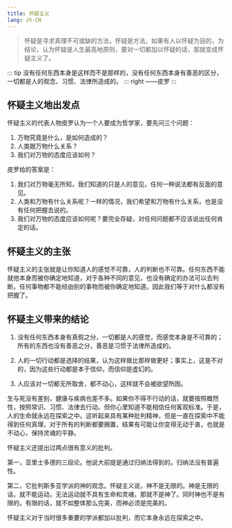 ```yaml
---
title: 怀疑主义
lang: zh-CN
---
```


> 怀疑是寻求真理不可或缺的方法，怀疑是方法。如果有人以怀疑为目的，为结论，认为怀疑是人生最高地原则，要对一切都加以怀疑的话，那就变成怀疑主义了。

::: tip
没有任何东西本身是这样而不是那样的，没有任何东西本身有善恶的区分，一切都是人的观念、习惯、法律所造成的。
::: right
——皮罗
:::

## 怀疑主义地出发点

怀疑主义的代表人物皮罗认为一个人要成为哲学家，要先问三个问题：  
1. 万物究竟是什么，是如何造成的？
2. 人类跟万物什么关系？
3. 我们对万物的态度应该如何？  

皮罗给的答案是：  
1. 我们对万物毫无所知，我们知道的只是人的意见，任何一种说法都有反面的意见。
2. 人类和万物有什么关系呢？一样的情况，我们希望和万物有什么关系，也是没有任何把握去说的。
3. 我们对万物的态度应该如何呢？要完全存疑，对任何问题都不应该说出任何肯定的话。

## 怀疑主义的主张

怀疑主义的主张就是让你知道人的感觉不可靠，人的判断也不可靠。任何东西不能就他本身而被你确定地知道，对于各种不同的意见，也没有确定的办法可以去判断。任何事物都不能经由别的事物而被你确定地知道。因此我们等于对什么都没有把握了。

## 怀疑主义带来的结论

1. 没有任何东西本身有真假之分，一切都是人的感觉，而感觉本身是不可靠的；所有的东西也没有善恶之分，善恶是习惯于法律所造成的。

2. 人的一切行动都是选择的结果，认为这样做比那样做更好；事实上，这是不对的，因为这些行动都是本于信仰，而信仰是虚幻的。

3. 人应该对一切都无所取舍，都不动心，这样就不会被欲望所困。

生与死没有差别，健康与疾病也差不多。如果你不得不行动的话，就要按照概然性，按照常识、习惯、法律去行动。但你心里知道不能相信任何客观标准。于是，人的生命就永远在探索之中。这听起来具有某种批判精神，但是一直在探索中不能得到任何真理，对于所有的判断都要搁置，结果有可能让你变得无动于衷，也就是不动心，保持灵魂的平静。

怀疑主义还提出过两点很有意义的批判。

第一，亚里士多德的三段论。他说大前提是通过归纳法得到的。归纳法没有普遍性。  

第二，它批判斯多亚学派的神的观念。怀疑主义说，神不是无限的。神是无限的话，就不能运动，无法运动就不具有生命和灵魂，那就不是神了。同时神也不是有限的。有限的话，就不如整体那么完美，而神必须是完美的。

怀疑主义对于当时很多重要的学派都加以批判，而它本身永远在探索之中。
